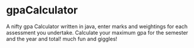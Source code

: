 # gpaCalculator
A nifty gpa Calculator written in java, enter marks and weightings for each assessment you undertake.
Calculate your maximum gpa for the semester and the year and total! much fun and giggles!
